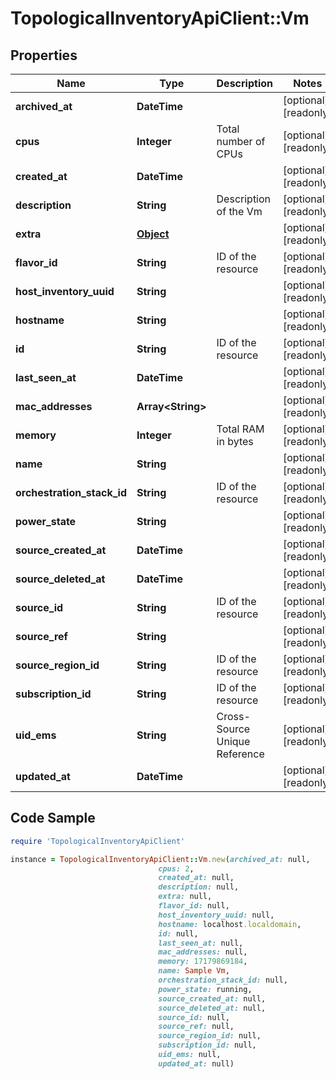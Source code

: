 # TopologicalInventoryApiClient::Vm

## Properties

Name | Type | Description | Notes
------------ | ------------- | ------------- | -------------
**archived_at** | **DateTime** |  | [optional] [readonly] 
**cpus** | **Integer** | Total number of CPUs | [optional] [readonly] 
**created_at** | **DateTime** |  | [optional] [readonly] 
**description** | **String** | Description of the Vm | [optional] [readonly] 
**extra** | [**Object**](.md) |  | [optional] [readonly] 
**flavor_id** | **String** | ID of the resource | [optional] [readonly] 
**host_inventory_uuid** | **String** |  | [optional] [readonly] 
**hostname** | **String** |  | [optional] [readonly] 
**id** | **String** | ID of the resource | [optional] [readonly] 
**last_seen_at** | **DateTime** |  | [optional] [readonly] 
**mac_addresses** | **Array&lt;String&gt;** |  | [optional] [readonly] 
**memory** | **Integer** | Total RAM in bytes | [optional] [readonly] 
**name** | **String** |  | [optional] [readonly] 
**orchestration_stack_id** | **String** | ID of the resource | [optional] [readonly] 
**power_state** | **String** |  | [optional] [readonly] 
**source_created_at** | **DateTime** |  | [optional] [readonly] 
**source_deleted_at** | **DateTime** |  | [optional] [readonly] 
**source_id** | **String** | ID of the resource | [optional] [readonly] 
**source_ref** | **String** |  | [optional] [readonly] 
**source_region_id** | **String** | ID of the resource | [optional] [readonly] 
**subscription_id** | **String** | ID of the resource | [optional] [readonly] 
**uid_ems** | **String** | Cross-Source Unique Reference | [optional] [readonly] 
**updated_at** | **DateTime** |  | [optional] [readonly] 

## Code Sample

```ruby
require 'TopologicalInventoryApiClient'

instance = TopologicalInventoryApiClient::Vm.new(archived_at: null,
                                 cpus: 2,
                                 created_at: null,
                                 description: null,
                                 extra: null,
                                 flavor_id: null,
                                 host_inventory_uuid: null,
                                 hostname: localhost.localdomain,
                                 id: null,
                                 last_seen_at: null,
                                 mac_addresses: null,
                                 memory: 17179869184,
                                 name: Sample Vm,
                                 orchestration_stack_id: null,
                                 power_state: running,
                                 source_created_at: null,
                                 source_deleted_at: null,
                                 source_id: null,
                                 source_ref: null,
                                 source_region_id: null,
                                 subscription_id: null,
                                 uid_ems: null,
                                 updated_at: null)
```


